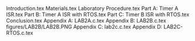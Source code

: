 Introduction.tex
Materials.tex
Laboratory Procedure.tex
Part A: Timer A ISR.tex
Part B: Timer A ISR with RTOS.tex
Part C: Timer B ISR with RTOS.tex
Conclusion.tex
Appendix A: LAB2A.c.tex
Appendix B: LAB2B.c.tex
figures/LAB2B/LAB2B.PNG
Appendix C: lab2c.c.tex
Appendix D: LAB2C-RTOS.c.tex
